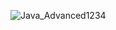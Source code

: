 ![Java_Advanced1234](https://github.com/user-attachments/assets/81ab4596-7cc5-4149-8334-723fa515edae)
